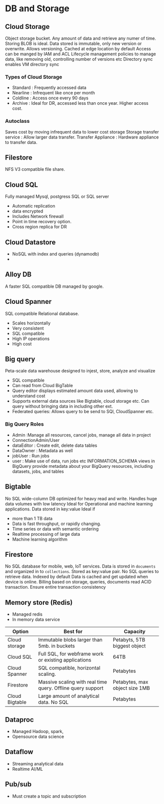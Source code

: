 # DB and Storage

## Cloud Storage
Object storage bucket. Any amount of data and retrieve any numer of time. 
Storing BLOB is ideal.  Data stored is immutable, only new version or overwrite.
Allows versioning. 
Cached at edge location by default
Access can be manged by IAM and ACL
Lifecycle management policies to manage data, like removing old, controlling number of versions etc
Directory sync enables VM directory sync

### Types of Cloud Storage
- Standard : Frequently accessed data
- Nearline : Infrequent like once per month
- Coldline : Access once every 90 days
- Archive : Ideal for DR, accessed less than once year. Higher access cost.

### Autoclass
Saves cost by moving infrequent data to lower cost storage
Storage transfer service : Allow larger data transfer.
Transfer Appliance : Hardware appliance to transfer data.

## Filestore
NFS V3 compatible file share.

## Cloud SQL
Fully managed Mysql, postgress SQL or SQL server 
- Automatic replication
- data encrypted 
- Includes Network firewall
- Point in time recovery option.
- Cross region replica for DR

## Cloud Datastore
- NoSQL with index and queries (dynamodb)
- 

## Alloy DB
A faster SQL compatible DB managed by google.

## Cloud Spanner
SQL compatible Relational database. 
- Scales horizontally
- Very consistent
- SQL compatible
- High IP operations 
- High cost

## Big query
Peta-scale data warehouse designed to injest, store, analyze and visualize 
- SQL compatible
- Can read from Cloud BigTable
- Query editor displays estimated amount data used, allowing to understand cost
- Supports external data sources like Bigtable, cloud storage etc. Can query without bringing data in including other ext.
- Federated queries: Allows query to be send to SQl, CloudSpanner etc.

### Big Query Roles
- Admin  :Manage all resources, cancel jobs, manage all data in project
- ConnectionAdmin/User 
- dataEditor : Create edit, delete data tables
- DataOwner  : Metadata as well
- jobUser  : Run jobs
- user  : Make use of data, run jobs etc
INFORMATION_SCHEMA views in BigQuery provide metadata about your BigQuery resources, including datasets, jobs, and tables

## Bigtable
No SQL wide-column DB optimized for heavy read and write.  Handles huge data volumes with low latency
Ideal for Operational and machine learning applications. Data stored in key:value 
Ideal if
- more than 1 TB data
- Data is fast throughput, or rapidly changing.
- Time series or data with semantic ordering
- Realtime processing of large data
- Machine learning algorithm

## Firestore
No SQL database for mobile, web, IoT services.  Data is stored in `documents` and organized in to `collections`. 
Stored as key:value pair. No SQL queries to retrieve data.
Indexed by default
Data is cached and get updated when device is online. 
Billing based on storage, queries, documents read
ACID transaction. Ensure entire transaction consistency


## Memory store (Redis)
- Managed redis
- In memory data service

| Option     | Best for | Capacity |
| ------------- | ------------- |------------- |
| Cloud storage  | Immutable blobs larger than 5mb. in buckets  |Petabyts, 5TB biggest object  |
| Cloud SQL  |Full SQL, for webframe work or existing applications |64TB  |
| Cloud Spanner  | SQL compatible, horizontal scaling.  |Petabytes  |
| Firestore  | Massive scaling with real time query. Offline query support  |Petabytes, max object size 1MB |
| Cloud Bigtable  | Large amount of analytical data. No SQL  |Petabytes  |


## Dataproc
- Managed Hadoop, spark, 
- Opensource data science

## Dataflow 
- Streaming analytical data
- Realtime AI/ML 

## Pub/sub
- Must create a topic and  subscription
